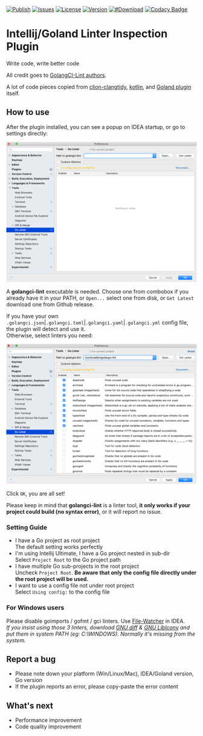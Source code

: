 [![Publish](https://github.com/xxpxxxxp/intellij-plugin-golangci-lint/workflows/Publish/badge.svg)](https://github.com/xxpxxxxp/intellij-plugin-golangci-lint/actions)
[![Issues](https://img.shields.io/github/issues/xxpxxxxp/intellij-plugin-golangci-lint)](https://github.com/xxpxxxxp/intellij-plugin-golangci-lint/issues)
[![License](https://img.shields.io/github/license/xxpxxxxp/intellij-plugin-golangci-lint)](https://github.com/xxpxxxxp/intellij-plugin-golangci-lint/blob/master/LICENSE)
[![Version](https://img.shields.io/jetbrains/plugin/v/12496-go-linter)](https://plugins.jetbrains.com/plugin/12496-go-linter)
[![#Download](https://img.shields.io/jetbrains/plugin/d/12496-go-linter.svg)](https://plugins.jetbrains.com/plugin/12496-go-linter)
[![Codacy Badge](https://api.codacy.com/project/badge/Grade/50dd3264c0f74e85929d53bd780fcdfd)](https://app.codacy.com/manual/xxpxxxxp/intellij-plugin-golangci-lint?utm_source=github.com&utm_medium=referral&utm_content=xxpxxxxp/intellij-plugin-golangci-lint&utm_campaign=Badge_Grade_Dashboard)

# Intellij/Goland Linter Inspection Plugin

Write code, write better code

All credit goes to [GolangCI-Lint authors](https://github.com/golangci/golangci-lint/graphs/contributors).

A lot of code pieces copied from [clion-clangtidy](https://bitbucket.org/baldur/clion-clangtidy/src/default/), [kotlin](https://github.com/JetBrains/kotlin), and [Goland plugin](https://plugins.jetbrains.com/plugin/9568-go) itself.

## How to use
After the plugin installed, you can see a popup on IDEA startup, or go to settings directly:

![](explanation/init.png)

A **golangci-lint** executable is needed. Choose one from combobox if you already have it in your PATH, or `Open...` select one from disk, or `Get Latest` download one from Github release.  

If you have your own `.golangci.json`|`.golangci.toml`|`.golangci.yaml`|`.golangci.yml` config file, the plugin will detect and use it.  
Otherwise, select linters you need:

![](explanation/settled.png)

Click `OK`, you are all set!

Please keep in mind that **golangci-lint** is a linter tool, **it only works if your project could build (no syntax error)**, or it will report no issue.

### Setting Guide
* I have a Go project as root project  
The default setting works perfectly
* I'm using Intellij Ultimate, I have a Go project nested in sub-dir  
Select `Project Root` to the Go project path
* I have multiple Go sub-projects in the root project  
Uncheck `Project Root`. **Be aware that only the config file directly under the root project will be used.**
* I want to use a config file not under root project  
Select `Using config:` to the config file

### For Windows users
Please disable goimports / gofmt / gci linters. Use [File-Watcher](https://tech.flyclops.com/posts/2016-06-14-goimports-intellij.html) in IDEA.  
*If you insist using those 3 linters, download <a href="http://ftp.gnu.org/gnu/diffutils/">GNU diff</a> & <a href="https://ftp.gnu.org/pub/gnu/libiconv/">GNU LibIconv</a> and put them in system PATH (eg: C:\WINDOWS). Normally it's missing from the system.*

## Report a bug
* Please note down your platform (Win/Linux/Mac), IDEA/Goland version, Go version
* If the plugin reports an error, please copy-paste the error content

## What's next
* Performance improvement
* Code quality improvement
